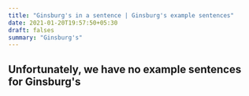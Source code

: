 ```yaml
---
title: "Ginsburg's in a sentence | Ginsburg's example sentences"
date: 2021-01-20T19:57:50+05:30
draft: falses
summary: "Ginsburg's"
---
```

## Unfortunately, we have no example sentences for Ginsburg's                 
